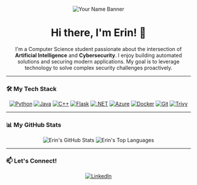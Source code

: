 <p align="center">
  <img src="[LINK_TO_YOUR_BANNER_IMAGE_HERE]" alt="Your Name Banner"/>
</p>

<h1 align="center">Hi there, I'm Erin! 👋</h1>

<p align="center">
  I'm a Computer Science student passionate about the intersection of <strong>Artificial Intelligence</strong> and <strong>Cybersecurity</strong>. I enjoy building automated solutions and securing modern applications. My goal is to leverage technology to solve complex security challenges proactively.
</p>

---

### 🛠️ My Tech Stack

<p align="center">
  <a href="https://www.python.org" target="_blank"><img src="https://img.shields.io/badge/Python-3776AB?style=for-the-badge&logo=python&logoColor=white" alt="Python"></a>
  <a href="https://www.java.com" target="_blank"><img src="https://img.shields.io/badge/Java-ED8B00?style=for-the-badge&logo=java&logoColor=white" alt="Java"></a>
  <a href="https://docs.microsoft.com/en-us/cpp/" target="_blank"><img src="https://img.shields.io/badge/C%2B%2B-00599C?style=for-the-badge&logo=c%2B%2B&logoColor=white" alt="C++"></a>
  <a href="https://flask.palletsprojects.com/" target="_blank"><img src="https://img.shields.io/badge/Flask-000000?style=for-the-badge&logo=flask&logoColor=white" alt="Flask"></a>
  <a href="https://dotnet.microsoft.com/" target="_blank"><img src="https://img.shields.io/badge/.NET-512BD4?style=for-the-badge&logo=dotnet&logoColor=white" alt=".NET"></a>
  <a href="https://azure.microsoft.com" target="_blank"><img src="https://img.shields.io/badge/Azure-0078D4?style=for-the-badge&logo=microsoft-azure&logoColor=white" alt="Azure"></a>
  <a href="https://www.docker.com/" target="_blank"><img src="https://img.shields.io/badge/Docker-2496ED?style=for-the-badge&logo=docker&logoColor=white" alt="Docker"></a>
  <a href="https://git-scm.com/" target="_blank"><img src="https://img.shields.io/badge/Git-F05032?style=for-the-badge&logo=git&logoColor=white" alt="Git"></a>
  <a href="https://trivy.dev/" target="_blank"><img src="https://img.shields.io/badge/Trivy-00A9E5?style=for-the-badge&logo=trivy&logoColor=white" alt="Trivy"></a>
</p>

---

### 📊 My GitHub Stats

<p align="center">
  <img src="https://github-readme-stats.vercel.app/api?username=erinsur&show_icons=true&theme=radical" alt="Erin's GitHub Stats">
  <img src="https://github-readme-stats.vercel.app/api/top-langs/?username=erinsur&layout=compact&theme=radical" alt="Erin's Top Languages">
</p>

---

### 📫 Let's Connect!

<p align="center">
  <a href="https://linkedin.com/in/erin-sur" target="_blank"><img src="https://img.shields.io/badge/LinkedIn-0077B5?style=for-the-badge&logo=linkedin&logoColor=white" alt="LinkedIn"></a>
</p>
